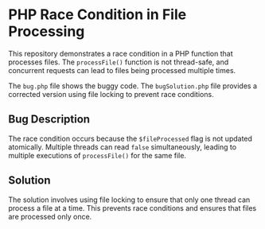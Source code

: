 # PHP Race Condition in File Processing

This repository demonstrates a race condition in a PHP function that processes files.  The `processFile()` function is not thread-safe, and concurrent requests can lead to files being processed multiple times.

The `bug.php` file shows the buggy code.  The `bugSolution.php` file provides a corrected version using file locking to prevent race conditions.

## Bug Description

The race condition occurs because the `$fileProcessed` flag is not updated atomically.  Multiple threads can read `false` simultaneously, leading to multiple executions of `processFile()` for the same file.

## Solution

The solution involves using file locking to ensure that only one thread can process a file at a time.  This prevents race conditions and ensures that files are processed only once.